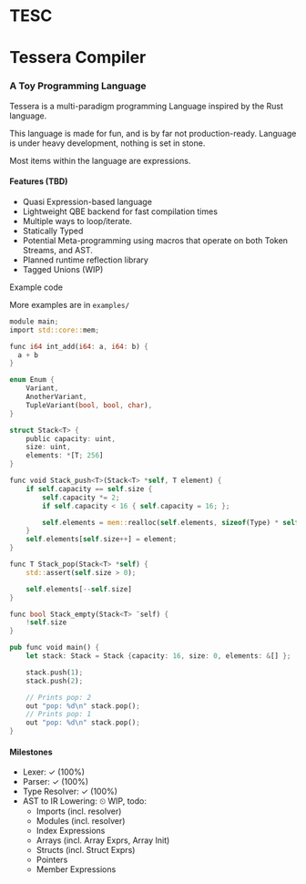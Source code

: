 # TESC
# Tessera Compiler
### A Toy Programming Language

Tessera is a multi-paradigm programming Language
inspired by the Rust language.

This language is made for fun, and is by far not production-ready.
Language is under heavy development, nothing is set in stone.

Most items within the language are expressions.

#### Features (TBD)
 - Quasi Expression-based language
 - Lightweight QBE backend for fast compilation times
 - Multiple ways to loop/iterate.
 - Statically Typed
 - Potential Meta-programming using macros that operate on both Token Streams, and AST.
 - Planned runtime reflection library
 - Tagged Unions (WIP)

Example code 

More examples are in `examples/`

```rust
module main;
import std::core::mem;

func i64 int_add(i64: a, i64: b) {
  a + b
}

enum Enum {
    Variant,
    AnotherVariant,
    TupleVariant(bool, bool, char),
}

struct Stack<T> {
    public capacity: uint,
    size: uint,
    elements: *[T; 256]
}

func void Stack_push<T>(Stack<T> *self, T element) {
    if self.capacity == self.size {
        self.capacity *= 2;
        if self.capacity < 16 { self.capacity = 16; };

        self.elements = mem::realloc(self.elements, sizeof(Type) * self.capacity);
    }
    self.elements[self.size++] = element;
}

func T Stack_pop(Stack<T> *self) {
    std::assert(self.size > 0);

    self.elements[--self.size]
}

func bool Stack_empty(Stack<T> ¨self) {
    !self.size
}

pub func void main() {
    let stack: Stack = Stack {capacity: 16, size: 0, elements: &[] };

    stack.push(1);
    stack.push(2);

    // Prints pop: 2
    out "pop: %d\n" stack.pop();
    // Prints pop: 1
    out "pop: %d\n" stack.pop();
}


``` 

#### Milestones

- Lexer: ✓ (100%)
- Parser: ✓ (100%) 
- Type Resolver: ✓ (100%)
- AST to IR Lowering: ⏲  WIP, todo:
   - Imports (incl. resolver)
   - Modules (incl. resolver)
   - Index Expressions
   - Arrays (incl. Array Exprs, Array Init)
   - Structs (incl. Struct Exprs)
   - Pointers
   - Member Expressions

